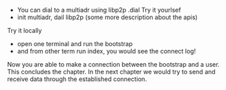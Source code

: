 * You can dial to a multiadr using libp2p .dial
Try it yourlsef
* init multiadr, dail libp2p (some more description about the apis)

Try it locally
* open one terminal and run the bootstrap 
* and from other term run index, you would see the connect log!

Now you are able to make a connection between the bootstrap and a user. This concludes the chapter. In the next chapter we would try to send and receive data through the established connection.
